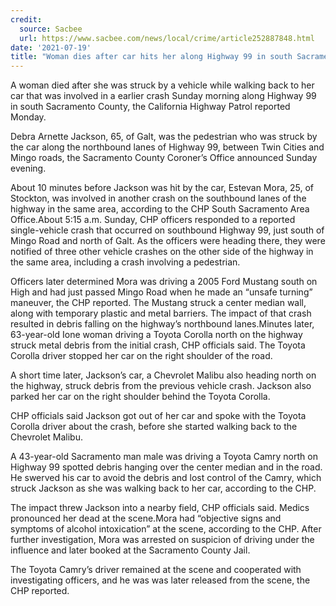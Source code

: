 ```yaml
---
credit:
  source: Sacbee 
  url: https://www.sacbee.com/news/local/crime/article252887848.html
date: '2021-07-19'
title: "Woman dies after car hits her along Highway 99 in south Sacramento County, CHP says"
---
```

A woman died after she was struck by a vehicle while walking back to her car that was involved in a earlier crash Sunday morning along Highway 99 in south Sacramento County, the California Highway Patrol reported Monday.

Debra Arnette Jackson, 65, of Galt, was the pedestrian who was struck by the car along the northbound lanes of Highway 99, between Twin Cities and Mingo roads, the Sacramento County Coroner’s Office announced Sunday evening.

About 10 minutes before Jackson was hit by the car, Estevan Mora, 25, of Stockton, was involved in another crash on the southbound lanes of the highway in the same area, according to the CHP South Sacramento Area Office.About 5:15 a.m. Sunday, CHP officers responded to a reported single-vehicle crash that occurred on southbound Highway 99, just south of Mingo Road and north of Galt. As the officers were heading there, they were notified of three other vehicle crashes on the other side of the highway in the same area, including a crash involving a pedestrian.

Officers later determined Mora was driving a 2005 Ford Mustang south on High and had just passed Mingo Road when he made an “unsafe turning” maneuver, the CHP reported. The Mustang struck a center median wall, along with temporary plastic and metal barriers. The impact of that crash resulted in debris falling on the highway’s northbound lanes.Minutes later, 63-year-old Ione woman driving a Toyota Corolla north on the highway struck metal debris from the initial crash, CHP officials said. The Toyota Corolla driver stopped her car on the right shoulder of the road.

A short time later, Jackson’s car, a Chevrolet Malibu also heading north on the highway, struck debris from the previous vehicle crash. Jackson also parked her car on the right shoulder behind the Toyota Corolla.

CHP officials said Jackson got out of her car and spoke with the Toyota Corolla driver about the crash, before she started walking back to the Chevrolet Malibu.

A 43-year-old Sacramento man male was driving a Toyota Camry north on Highway 99 spotted debris hanging over the center median and in the road. He swerved his car to avoid the debris and lost control of the Camry, which struck Jackson as she was walking back to her car, according to the CHP.

The impact threw Jackson into a nearby field, CHP officials said. Medics pronounced her dead at the scene.Mora had “objective signs and symptoms of alcohol intoxication” at the scene, according to the CHP. After further investigation, Mora was arrested on suspicion of driving under the influence and later booked at the Sacramento County Jail.

The Toyota Camry’s driver remained at the scene and cooperated with investigating officers, and he was was later released from the scene, the CHP reported.
